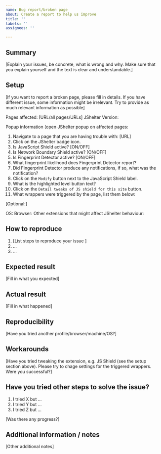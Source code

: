 ```yaml
---
name: Bug report/broken page
about: Create a report to help us improve
title: ''
labels: ''
assignees: ''

---
```


## Summary

[Explain your issues, be concrete, what is wrong and why. Make sure that you explain yourself and
the text is clear and understandable.]

## Setup

[If you want to report a broken page, please fill in details. If you have different issue, some
information might be irrelevant. Try to provide as much relevant information as possible]

Pages affected: [URL/all pages/URLs]
JShelter Version: 

Popup information (open JShelter popup on affected pages:

1. Navigate to a page that you are having trouble with: [URL]
2. Click on the JShelter badge icon.
3. Is JavaScript Shield active? [ON/OFF]
3. Is Network Boundary Shield active? [ON/OFF]
3. Is Fingerprint Detector active? [ON/OFF]
4. What fingerprint likelihood does Fingerprint Detector report?
5. Did Fingerprint Detector produce any notifications, if so, what was the notification?
6. Click on the `Modify` button next to the JavaScript Shield label.
7. What is the highlighted level button text?
8. Click on the `Detail tweaks of JS shield for this site` button.
9. What wrappers were triggered by the page, list them below:


[Optional:]

OS: 
Browser: 
Other extensions that might affect JShelter behaviour: 


## How to reproduce

1. [List steps to reproduce your issue ]
2. ...
3. ...

## Expected result

[Fill in what you expected]

## Actual result

[Fill in what happened]

## Reproducibility

[Have you tried another profile/browser/machine/OS?]

## Workarounds

[Have you tried tweaking the extension, e.g. JS Shield (see the setup section above). Please try to chage settings for the triggered wrappers. Were you successful?]

## Have you tried other steps to solve the issue?

1. I tried X but ...
2. I tried Y but ...
3. I tried Z but ...

[Was there any progress?]

## Additional information / notes

[Other additional notes]
